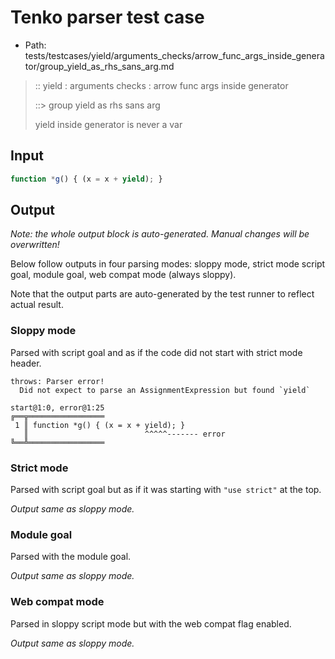 # Tenko parser test case

- Path: tests/testcases/yield/arguments_checks/arrow_func_args_inside_generator/group_yield_as_rhs_sans_arg.md

> :: yield : arguments checks : arrow func args inside generator
>
> ::> group yield as rhs sans arg
>
> yield inside generator is never a var

## Input


`````js
function *g() { (x = x + yield); }
`````

## Output

_Note: the whole output block is auto-generated. Manual changes will be overwritten!_

Below follow outputs in four parsing modes: sloppy mode, strict mode script goal, module goal, web compat mode (always sloppy).

Note that the output parts are auto-generated by the test runner to reflect actual result.

### Sloppy mode

Parsed with script goal and as if the code did not start with strict mode header.

`````
throws: Parser error!
  Did not expect to parse an AssignmentExpression but found `yield`

start@1:0, error@1:25
╔══╦═════════════════
 1 ║ function *g() { (x = x + yield); }
   ║                          ^^^^^------- error
╚══╩═════════════════

`````

### Strict mode

Parsed with script goal but as if it was starting with `"use strict"` at the top.

_Output same as sloppy mode._

### Module goal

Parsed with the module goal.

_Output same as sloppy mode._

### Web compat mode

Parsed in sloppy script mode but with the web compat flag enabled.

_Output same as sloppy mode._
